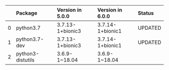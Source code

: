 <!-- markdown-link-check-disable -->

|    | Package           | Version in 5.0.0   | Version in 6.0.0   | Status   |
|---:|:------------------|:-------------------|:-------------------|:---------|
|  0 | python3.7         | 3.7.13-1+bionic3   | 3.7.14-1+bionic1   | UPDATED  |
|  1 | python3.7-dev     | 3.7.13-1+bionic3   | 3.7.14-1+bionic1   | UPDATED  |
|  2 | python3-distutils | 3.6.9-1~18.04      | 3.6.9-1~18.04      |          |